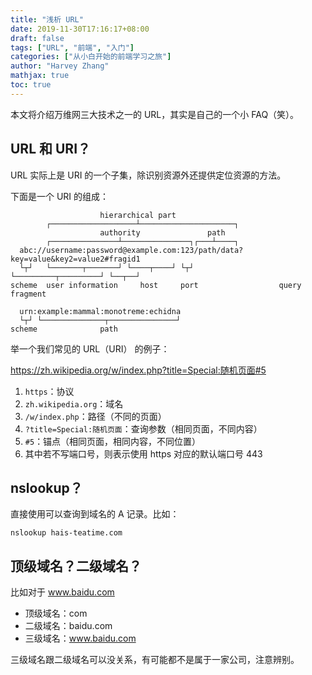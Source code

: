```yaml
---
title: "浅析 URL"
date: 2019-11-30T17:16:17+08:00
draft: false
tags: ["URL", "前端", "入门"]
categories: ["从小白开始的前端学习之旅"]
author: "Harvey Zhang"
mathjax: true
toc: true
---
```


本文将介绍万维网三大技术之一的 URL，其实是自己的一个小 FAQ（笑）。

<!--more-->

## URL 和 URI？

URL 实际上是 URI 的一个子集，除识别资源外还提供定位资源的方法。 

下面是一个 URI 的组成：

```
                    hierarchical part
        ┌───────────────────┴─────────────────────┐
                    authority               path
        ┌───────────────┴───────────────┐┌───┴────┐
  abc://username:password@example.com:123/path/data?key=value&key2=value2#fragid1
  └┬┘   └───────┬───────┘ └────┬────┘ └┬┘           └─────────┬─────────┘ └──┬──┘
scheme  user information     host     port                  query         fragment

  urn:example:mammal:monotreme:echidna
  └┬┘ └──────────────┬───────────────┘
scheme              path
```

举一个我们常见的 URL（URI） 的例子：

https://zh.wikipedia.org/w/index.php?title=Special:随机页面#5

1. `https`：协议
2. `zh.wikipedia.org`：域名
3. `/w/index.php`：路径（不同的页面）
4. `?title=Special:随机页面`：查询参数（相同页面，不同内容）
5. `#5`：锚点（相同页面，相同内容，不同位置）
6. 其中若不写端口号，则表示使用 https 对应的默认端口号 443

## nslookup？

直接使用可以查询到域名的 A 记录。比如：

```
nslookup hais-teatime.com
```

## 顶级域名？二级域名？

比如对于 www.baidu.com

- 顶级域名：com
- 二级域名：baidu.com
- 三级域名：www.baidu.com

三级域名跟二级域名可以没关系，有可能都不是属于一家公司，注意辨别。